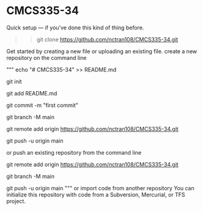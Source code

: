 # CMCS335-34

Quick setup — if you’ve done this kind of thing before.
>>git clone https://github.com/nctran108/CMCS335-34.git

Get started by creating a new file or uploading an existing file.
create a new repository on the command line

"""
echo "# CMCS335-34" >> README.md

git init

git add README.md

git commit -m "first commit"

git branch -M main

git remote add origin https://github.com/nctran108/CMCS335-34.git

git push -u origin main

or push an existing repository from the command line

git remote add origin https://github.com/nctran108/CMCS335-34.git

git branch -M main

git push -u origin main
"""
or import code from another repository
You can initialize this repository with code from a Subversion, Mercurial, or TFS project.

